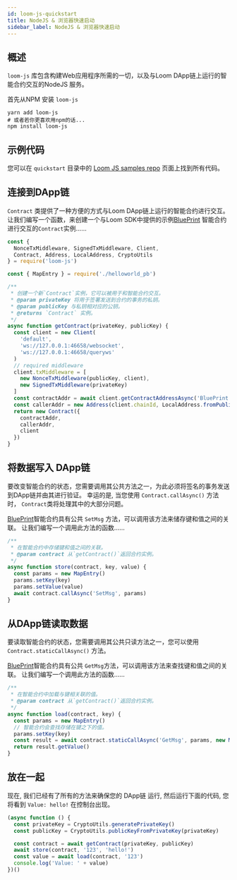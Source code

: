 ```yaml
---
id: loom-js-quickstart
title: NodeJS & 浏览器快速启动
sidebar_label: NodeJS & 浏览器快速启动
---
```

## 概述

`loom-js` 库包含构建Web应用程序所需的一切，以及与Loom DApp链上运行的智能合约交互的NodeJS 服务。

首先从NPM 安装 `loom-js`

```shell
yarn add loom-js
# 或者若你更喜欢用npm的话...
npm install loom-js
```

## 示例代码

您可以在 `quickstart` 目录中的 [Loom JS samples repo](https://github.com/loomnetwork/loom-js-samples) 页面上找到所有代码。

## 连接到DApp链

`Contract` 类提供了一种方便的方式与Loom DApp链上运行的智能合约进行交互。 让我们编写一个函数，来创建一个与Loom SDK中提供的示例[BluePrint](https://github.com/loomnetwork/weave-blueprint/blob/master/src/blueprint.go) 智能合约进行交互的`Contract`实例......

```js
const {
  NonceTxMiddleware, SignedTxMiddleware, Client,
  Contract, Address, LocalAddress, CryptoUtils
} = require('loom-js')

const { MapEntry } = require('./helloworld_pb')

/**
 * 创建一个新`Contract`实例，它可以被用于和智能合约交互。
 * @param privateKey 将用于签署发送到合约的事务的私钥。
 * @param publicKey 与私钥相对应的公钥。
 * @returns `Contract` 实例。
 */
async function getContract(privateKey, publicKey) {
  const client = new Client(
    'default',
    'ws://127.0.0.1:46658/websocket',
    'ws://127.0.0.1:46658/queryws'
  )
  // required middleware
  client.txMiddleware = [
    new NonceTxMiddleware(publicKey, client),
    new SignedTxMiddleware(privateKey)
  ]
  const contractAddr = await client.getContractAddressAsync('BluePrint')
  const callerAddr = new Address(client.chainId, LocalAddress.fromPublicKey(publicKey))
  return new Contract({
    contractAddr,
    callerAddr,
    client
  })
}
```

## 将数据写入 DApp链

要改变智能合约的状态，您需要调用其公共方法之一，为此必须将签名的事务发送到DApp链并由其进行验证。 幸运的是, 当您使用 `Contract.callAsync()` 方法时， `Contract`类将处理其中的大部分问题。

[BluePrint](https://github.com/loomnetwork/weave-blueprint/blob/master/src/blueprint.go)智能合约具有公共 `SetMsg` 方法，可以调用该方法来储存键和值之间的关联。 让我们编写一个调用此方法的函数......

```js
/**
 * 在智能合约中存储键和值之间的关联。
 * @param contract 从`getContract()`返回合约实例。
 */
async function store(contract, key, value) {
  const params = new MapEntry()
  params.setKey(key)
  params.setValue(value)
  await contract.callAsync('SetMsg', params)
}

```

## 从DApp链读取数据

要读取智能合约的状态，您需要调用其公共只读方法之一，您可以使用 `Contract.staticCallAsync()` 方法。

[BluePrint](https://github.com/loomnetwork/weave-blueprint/blob/master/src/blueprint.go)智能合约具有公共 `GetMsg`方法，可以调用该方法来查找键和值之间的关联。 让我们编写一个调用此方法的函数......

```js
/**
 * 在智能合约中加载与键相关联的值。
 * @param contract 从`getContract()`返回合约实例。
 */
async function load(contract, key) {
  const params = new MapEntry()
  // 智能合约会查找存储在键之下的值。
  params.setKey(key)
  const result = await contract.staticCallAsync('GetMsg', params, new MapEntry())
  return result.getValue()
}
```

## 放在一起

现在, 我们已经有了所有的方法来确保您的 DApp链 运行, 然后运行下面的代码, 您将看到 `Value: hello!` 在控制台出现。

```js
(async function () {
  const privateKey = CryptoUtils.generatePrivateKey()
  const publicKey = CryptoUtils.publicKeyFromPrivateKey(privateKey)

  const contract = await getContract(privateKey, publicKey)
  await store(contract, '123', 'hello!')
  const value = await load(contract, '123')
  console.log('Value: ' + value)
})()
```